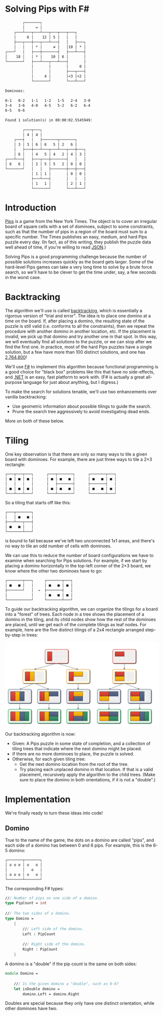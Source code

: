 ﻿# Solving Pips with F#

```
        ┌───────┐
        │     = │
    ┌───┴───┬───┴───┬───┬───┬───┐
    │     6 │    12 │ 5 │   │   │
    ├───┬───┼───┬───┴───┤   │   ├───┐
    │   │   │ * │     ≠ │   │10 │ * │
┌───┘   │   ├───┼───────┤   ├───┴───┤
│    18 │   │ * │    10 │ 6 │       │
└───────┘   ├───┴───┬───┴───┤       │
            │       │       │     0 │
            │       │       ├───┬───┤
            │     4 │       │<3 │<2 │
            └───────┘       └───┴───┘

Dominoes:

0-1   0-2   1-1   1-2   1-5   2-4   3-0
3-4   3-6   4-0   4-5   5-2   6-2   6-4
6-5   6-6

Found 1 solution(s) in 00:00:02.5545949:

        ┌───┬───┐
        │ 4 │ 4 │
    ┌───┤   │   ├───────┬───────┐
    │ 3 │ 3 │ 6 │ 6   5 │ 2   6 │
    │   ├───┼───┴───┬───┴───┬───┼───┐
    │ 6 │   │ 4   5 │ 4   2 │ 4 │ 3 │
┌───┴───┤   ├───┬───┼───────┤   │   │
│ 6   6 │   │ 2 │ 5 │ 5   2 │ 0 │ 0 │
└───────┘   │   │   ├───────┼───┼───┤
            │ 1 │ 1 │       │ 0 │ 0 │
            ├───┴───┤       │   │   │
            │ 1   1 │       │ 2 │ 1 │
            └───────┘       └───┴───┘
```

# Introduction

[Pips](https://www.nytimes.com/games/pips) is a game from the New York Times. The object is to cover an irregular board of square cells with a set of dominoes, subject to some constraints, such as that the number of pips in a region of the board must sum to a specific number. The Times publishes an easy, medium, and hard Pips puzzle every day. (In fact, as of this writing, they publish the puzzle data well ahead of time, if you're willing to read [JSON](https://www.nytimes.com/svc/pips/v1/2025-11-13.json).)

Solving Pips is a good programming challenge because the number of possible solutions increases quickly as the board gets larger. Some of the hard-level Pips games can take a very long time to solve by a brute force search, so we'll have to be clever to get the time under, say, a few seconds in the worst case.

# Backtracking

The algorithm we'll use is called  [backtracking](https://en.wikipedia.org/wiki/Backtracking), which is essentially a rigorous version of "trial and error". The idea is to place one domino at a time on the board. If, after placing a domino, the resulting state of the puzzle is still valid (i.e. conforms to all the constraints), then we repeat the procedure with another domino in another location, etc. If the placement is invalid, we pick up that domino and try another one in that spot. In this way, we will eventually find all solutions to the puzzle, or we can stop after we find the first one. In practice, most of the hard Pips puzzles have a single solution, but a few have more than 100 distinct solutions, and one has [2,764,800](https://www.forbes.com/sites/erikkain/2025/09/14/todays-nyt-pips-hints-and-solutions-for-monday-september-15th/)!

We'll use [F#](https://fsharp.org/) to implement this algorithm because functional programming is a good choice for "black box" problems like this that have no side-effects, and [.NET](https://dotnet.microsoft.com/) is an easy, fast platform to work with. (F# is actually a great all-purpose language for just about anything, but I digress.)

To make the search for solutions tenable, we'll use two enhancements over vanilla backtracking:

* Use geometric information about possible tilings to guide the search.
* Prune the search tree aggressively to avoid investigating dead ends.

More on both of these below.

# Tiling

One key observation is that there are only so many ways to tile a given board with dominoes. For example, there are just three ways to tile a 2×3 rectangle:

```
┌───┬───┬───┐      ┌───┬───────┐      ┌───────┬───┐
│ ■ │ ■ │ ■ │      │ ■ │ ■   ■ │      │ ■   ■ │ ■ │
│   │   │   │      │   ├───────┤      ├───────┤   │
│ ■ │ ■ │ ■ │      │ ■ │ ■   ■ │      │ ■   ■ │ ■ │
└───┴───┴───┘      └───┴───────┘      └───────┴───┘
```

So a tiling that starts off like this:

```
┌───┬───────┐
│   │ ■   ■ │
├───┴───┬───┤
│ ■   ■ │   │
└───────┴───┘
```
 is bound to fail because we've left two unconnected 1x1 areas, and there's no way to tile an odd number of cells with dominoes.

 We can use this to reduce the number of board configurations we have to examine when searching for Pips solutions. For example, if we start by placing a domino horizontally in the top-left corner of the 2×3 board, we know where the other two dominoes have to go:

 ```
 ┌───────┬───┐     ┌───────┬───┐
 │ ■   ■ │   │     │ ■   ■ │ ■ │
 ├───────┘   │  →  ├───────┤   │ 
 │           │     │ ■   ■ │ ■ │
 └───────────┘     └───────┴───┘
 ```

 To guide our backtracking algorithm, we can organize the tilings for a board into a "forest" of trees. Each node in a tree shows the placement of a domino in the tiling, and its child nodes show how the rest of the dominoes are placed, until we get each of the complete tilings as leaf nodes. For example, here are the five distinct tilings of a 2x4 rectangle arranged step-by-step in trees:

 ![Tiling trees](Tiling.svg)

 Our backtracking algorithm is now:

 * Given: A Pips puzzle in some state of completion, and a collection of tiling trees that indicate where the next domino might be placed.
 * If there are no more dominoes to place, the puzzle is solved.
 * Otherwise, for each given tiling tree:
   * Get the next domino location from the root of the tree.
   * Try placing each unplaced domino in that location. If that is a valid placement, recursively apply the algorithm to the child trees. (Make sure to place the domino in both orientations, if it is not a "double".)

# Implementation

We're finally ready to turn these ideas into code!

## Domino

True to the name of the game, the dots on a domino are called "pips", and each side of a domino has between 0 and 6 pips. For example, this is the 6-5 domino:

```
┌───────┬───────┐
│ o o o │ o   o │
│       │   o   │
│ o o o │ o   o │
└───────┴───────┘
```

The corresponding F# types:

```fsharp
/// Number of pips on one side of a domino.
type PipCount = int

/// The two sides of a domino.
type Domino =
    {
        /// Left side of the domino.
        Left : PipCount

        /// Right side of the domino.
        Right : PipCount
    }
```

A domino is a "double" if the pip count is the same on both sides:

```fsharp
module Domino =

    /// Is the given domino a "double", such as 6-6?
    let isDouble domino =
        domino.Left = domino.Right
```

Doubles are special because they only have one distinct orientation, while other dominoes have two.